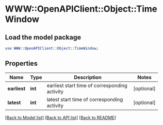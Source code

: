 # WWW::OpenAPIClient::Object::TimeWindow

## Load the model package
```perl
use WWW::OpenAPIClient::Object::TimeWindow;
```

## Properties
Name | Type | Description | Notes
------------ | ------------- | ------------- | -------------
**earliest** | **int** | earliest start time of corresponding activity | [optional] 
**latest** | **int** | latest start time of corresponding activity | [optional] 

[[Back to Model list]](../README.md#documentation-for-models) [[Back to API list]](../README.md#documentation-for-api-endpoints) [[Back to README]](../README.md)


